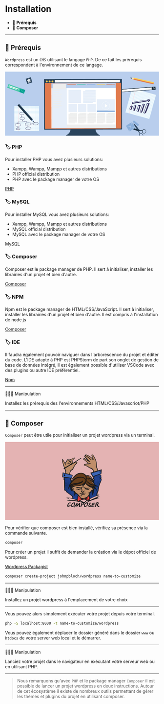 # Installation

* 🔖 **Prérequis**
* 🔖 **Composer**

___

## 📑 Prérequis

`Wordpress` est un `CMS` utilisant le langage `PHP`. De ce fait les prérequis correspondent à l'environnement de ce langage.

![image](./resources/prerequist.jpg)

### 🏷️ **PHP**

Pour installer PHP vous avez plusieurs solutions:

* Xampp, Wampp, Mampp et autres distributions
* PHP official distribution
* PHP avec le package manager de votre OS

[PHP](https://www.php.net/)

### 🏷️ **MySQL**

Pour installer MySQL vous avez plusieurs solutions:

* Xampp, Wampp, Mampp et autres distributions
* MySQL official distribution
* MySQL avec le package manager de votre OS

[MySQL](https://www.mysql.com/fr/)

### 🏷️ **Composer**

Composer est le package manager de PHP. Il sert à initialiser, installer les librairies d'un projet et bien d'autre.

[Composer](https://getcomposer.org/)

### 🏷️ **NPM**

Npm est le package manager de HTML/CSS/JavaScript. Il sert à initialiser, installer les librairies d'un projet et bien d'autre. Il est compris à l'installation de node.js

[Composer](https://getcomposer.org/)

### 🏷️ **IDE**

Il faudra également pouvoir naviguer dans l'arborescence du projet et éditer du code. L'IDE adapté à PHP est PHPStorm de part son onglet de gestion de base de données intégré, il est également possible d'utiliser VSCode avec des plugins ou autre IDE préférentiel.

[Npm](https://www.npmjs.com/)

___

👨🏻‍💻 Manipulation

Installez les prérequis des l'environnements HTML/CSS/Javascriot/PHP

___

## 📑 Composer

`Composer` peut être utile pour initialiser un projet wordpress via un terminal.

![image](./resources/composer.png)

Pour vérifier que composer est bien installé, vérifiez sa présence via la commande suivante.

```bash
composer
```

Pour créer un projet il suffit de demander la création via le dépot officiel de wordpress.

[Wordpress Packagist](https://packagist.org/packages/johnpbloch/wordpress)

```bash
composer create-project johnpbloch/wordpress name-to-customize
```

___

👨🏻‍💻 Manipulation

Installez un projet wordpress à l'emplacement de votre choix

___

Vous pouvez alors simplement exécuter votre projet depuis votre terminal.

```bash
php -S localhost:8000 -t name-to-customize/wordpress
```

Vous pouvez également déplacer le dossier généré dans le dossier `www` ou `htdocs` de votre server web local et le démarrer.

___

👨🏻‍💻 Manipulation

Lanciez votre projet dans le navigateur en exécutant votre serveur web ou en utilisant PHP.

___

> Nous remarquons qu'avec `PHP` et le package manager `Composer` il est possible de lancer un projet wordpress en deux instructions. Autour de cet écosystème il existe de nombreux outils permettant de gérer les thèmes et plugins du projet en utilisant composer.